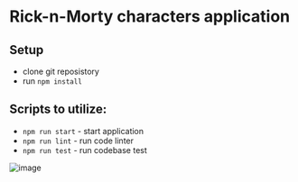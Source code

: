 # Rick-n-Morty characters application

## Setup

- clone git reposistory
- run `npm install`

## Scripts to utilize:

- `npm run start` - start application
- `npm run lint` - run code linter
- `npm run test` - run codebase test


![image](https://user-images.githubusercontent.com/42537149/122689054-bad55500-d228-11eb-92cc-61a8f1ffcaf4.png)
